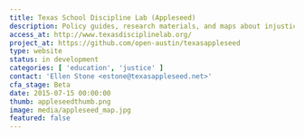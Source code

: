 ```yaml
---
title: Texas School Discipline Lab (Appleseed)
description: Policy guides, research materials, and maps about injustices in the "school to prison pipeline"
access_at: http://www.texasdisciplinelab.org/
project_at: https://github.com/open-austin/texasappleseed
type: website
status: in development
categories: [ 'education', 'justice' ]
contact: 'Ellen Stone <estone@texasappleseed.net>'
cfa_stage: Beta
date: 2015-07-15 00:00:00
thumb: appleseedthumb.png
image: media/appleseed_map.jpg
featured: false
---
```

